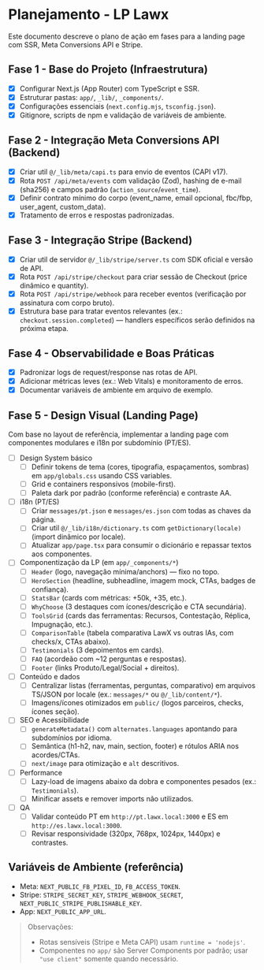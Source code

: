 # Planejamento - LP Lawx

Este documento descreve o plano de ação em fases para a landing page com SSR, Meta Conversions API e Stripe.

## Fase 1 - Base do Projeto (Infraestrutura)
- [x] Configurar Next.js (App Router) com TypeScript e SSR.
- [x] Estruturar pastas: `app/`, `_lib/`, `_components/`.
- [x] Configurações essenciais (`next.config.mjs`, `tsconfig.json`).
- [x] Gitignore, scripts de npm e validação de variáveis de ambiente.

## Fase 2 - Integração Meta Conversions API (Backend)
- [x] Criar util `@/_lib/meta/capi.ts` para envio de eventos (CAPI v17).
- [x] Rota `POST /api/meta/events` com validação (Zod), hashing de e-mail (sha256) e campos padrão (`action_source`/`event_time`).
- [x] Definir contrato mínimo do corpo (event_name, email opcional, fbc/fbp, user_agent, custom_data).
- [x] Tratamento de erros e respostas padronizadas.

## Fase 3 - Integração Stripe (Backend)
- [x] Criar util de servidor `@/_lib/stripe/server.ts` com SDK oficial e versão de API.
- [x] Rota `POST /api/stripe/checkout` para criar sessão de Checkout (price dinâmico e quantity).
- [x] Rota `POST /api/stripe/webhook` para receber eventos (verificação por assinatura com corpo bruto).
- [x] Estrutura base para tratar eventos relevantes (ex.: `checkout.session.completed`) — handlers específicos serão definidos na próxima etapa.

## Fase 4 - Observabilidade e Boas Práticas
- [x] Padronizar logs de request/response nas rotas de API.
- [x] Adicionar métricas leves (ex.: Web Vitals) e monitoramento de erros.
- [x] Documentar variáveis de ambiente em arquivo de exemplo.

## Fase 5 - Design Visual (Landing Page)

Com base no layout de referência, implementar a landing page com componentes modulares e i18n por subdomínio (PT/ES).

- [ ] Design System básico
  - [ ] Definir tokens de tema (cores, tipografia, espaçamentos, sombras) em `app/globals.css` usando CSS variables.
  - [ ] Grid e containers responsivos (mobile-first). 
  - [ ] Paleta dark por padrão (conforme referência) e contraste AA.

- [ ] i18n (PT/ES)
  - [ ] Criar `messages/pt.json` e `messages/es.json` com todas as chaves da página.
  - [ ] Criar util `@/_lib/i18n/dictionary.ts` com `getDictionary(locale)` (import dinâmico por locale).
  - [ ] Atualizar `app/page.tsx` para consumir o dicionário e repassar textos aos componentes.

- [ ] Componentização da LP (em `app/_components/*`)
  - [ ] `Header` (logo, navegação mínima/anchors) — fixo no topo.
  - [ ] `HeroSection` (headline, subheadline, imagem mock, CTAs, badges de confiança). 
  - [ ] `StatsBar` (cards com métricas: +50k, +35, etc.).
  - [ ] `WhyChoose` (3 destaques com ícones/descrição e CTA secundária).
  - [ ] `ToolsGrid` (cards das ferramentas: Recursos, Contestação, Réplica, Impugnação, etc.).
  - [ ] `ComparisonTable` (tabela comparativa LawX vs outras IAs, com checks/x, CTAs abaixo).
  - [ ] `Testimonials` (3 depoimentos em cards).
  - [ ] `FAQ` (acordeão com ~12 perguntas e respostas).
  - [ ] `Footer` (links Produto/Legal/Social + direitos). 

- [ ] Conteúdo e dados
  - [ ] Centralizar listas (ferramentas, perguntas, comparativo) em arquivos TS/JSON por locale (ex.: `messages/*` ou `@/_lib/content/*`).
  - [ ] Imagens/ícones otimizados em `public/` (logos parceiros, checks, ícones seção).

- [ ] SEO e Acessibilidade
  - [ ] `generateMetadata()` com `alternates.languages` apontando para subdomínios por idioma.
  - [ ] Semântica (h1-h2, nav, main, section, footer) e rótulos ARIA nos acordes/CTAs.
  - [ ] `next/image` para otimização e `alt` descritivos.

- [ ] Performance
  - [ ] Lazy-load de imagens abaixo da dobra e componentes pesados (ex.: `Testimonials`).
  - [ ] Minificar assets e remover imports não utilizados.

- [ ] QA
  - [ ] Validar conteúdo PT em `http://pt.lawx.local:3000` e ES em `http://es.lawx.local:3000`.
  - [ ] Revisar responsividade (320px, 768px, 1024px, 1440px) e contrastes.

## Variáveis de Ambiente (referência)
- Meta: `NEXT_PUBLIC_FB_PIXEL_ID`, `FB_ACCESS_TOKEN`.
- Stripe: `STRIPE_SECRET_KEY`, `STRIPE_WEBHOOK_SECRET`, `NEXT_PUBLIC_STRIPE_PUBLISHABLE_KEY`.
- App: `NEXT_PUBLIC_APP_URL`.

> Observações:
> - Rotas sensíveis (Stripe e Meta CAPI) usam `runtime = 'nodejs'`.
> - Componentes no `app/` são Server Components por padrão; usar `"use client"` somente quando necessário.
